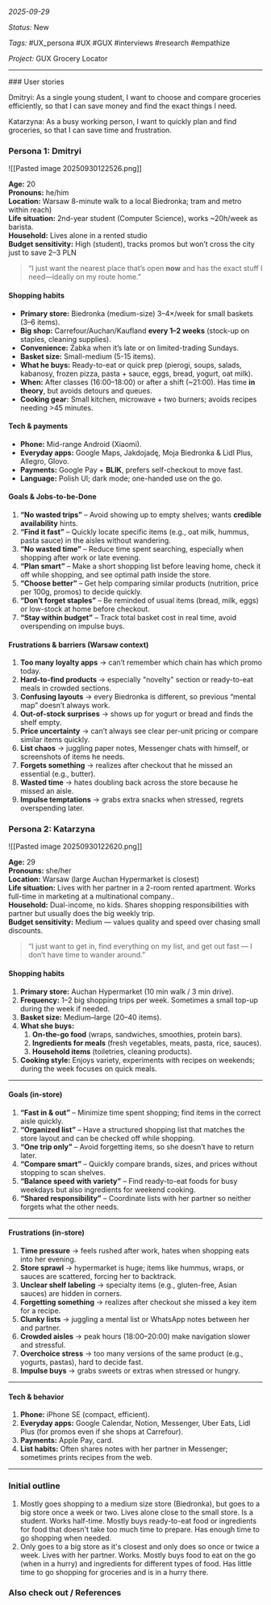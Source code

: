 *2025-09-29*

*Status:* New

*Tags:* #UX_persona #UX #GUX #interviews #research #empathize 

*Project:* GUX Grocery Locator

<hr>
### User stories

Dmitryi: As a single young student, I want to choose and compare groceries efficiently, so that I can save money and find the exact things I need.

Katarzyna: As a busy working person, I want to quickly plan and find groceries, so that I can save time and frustration.

### Persona 1: Dmitryi

![[Pasted image 20250930122526.png]]

**Age:** 20  
**Pronouns:** he/him  
**Location:** Warsaw 8-minute walk to a local Biedronka; tram and metro within reach)  
**Life situation:** 2nd-year student (Computer Science), works ~20h/week as barista.  
**Household:** Lives alone in a rented studio  
**Budget sensitivity:** High (student), tracks promos but won’t cross the city just to save 2–3 PLN

> “I just want the nearest place that’s open **now** and has the exact stuff I need—ideally on my route home.”

#### Shopping habits

- **Primary store:** Biedronka (medium-size) 3–4×/week for small baskets (3–6 items).
- **Big shop:** Carrefour/Auchan/Kaufland **every 1–2 weeks** (stock-up on staples, cleaning supplies).
- **Convenience:** Żabka when it’s late or on limited-trading Sundays.
- **Basket size:** Small-medium (5-15 items).
- **What he buys:** Ready-to-eat or quick prep (pierogi, soups, salads, kabanosy, frozen pizza, pasta + sauce, eggs, bread, yogurt, oat milk).
- **When:** After classes (16:00–18:00) or after a shift (~21:00). Has time **in theory**, but avoids detours and queues.
- **Cooking gear:** Small kitchen, microwave + two burners; avoids recipes needing >45 minutes.
#### Tech & payments

- **Phone:** Mid-range Android (Xiaomi).
- **Everyday apps:** Google Maps, Jakdojadę, Moja Biedronka & Lidl Plus, Allegro, Glovo.
- **Payments:** Google Pay + **BLIK**, prefers self-checkout to move fast.
- **Language:** Polish UI; dark mode; one-handed use on the go.

#### Goals & Jobs-to-be-Done

1. **“No wasted trips”** – Avoid showing up to empty shelves; wants **credible availability** hints.
2. **“Find it fast”** – Quickly locate specific items (e.g., oat milk, hummus, pasta sauce) in the aisles without wandering.
3. **“No wasted time”** – Reduce time spent searching, especially when shopping after work or late evening.
4. **“Plan smart”** – Make a short shopping list before leaving home, check it off while shopping, and see optimal path inside the store.
5. **“Choose better”** – Get help comparing similar products (nutrition, price per 100g, promos) to decide quickly.
6. **“Don’t forget staples”** – Be reminded of usual items (bread, milk, eggs) or low-stock at home before checkout.
7. **“Stay within budget”** – Track total basket cost in real time, avoid overspending on impulse buys.
#### Frustrations & barriers (Warsaw context)

1. **Too many loyalty apps** → can’t remember which chain has which promo today.
2. **Hard-to-find products** → especially "novelty" section or ready-to-eat meals in crowded sections.
3. **Confusing layouts** → every Biedronka is different, so previous “mental map” doesn’t always work. 
4. **Out-of-stock surprises** → shows up for yogurt or bread and finds the shelf empty.
5. **Price uncertainty** → can’t always see clear per-unit pricing or compare similar items quickly.
6. **List chaos** → juggling paper notes, Messenger chats with himself, or screenshots of items he needs.
7. **Forgets something** → realizes after checkout that he missed an essential (e.g., butter).
8. **Wasted time** → hates doubling back across the store because he missed an aisle.
9. **Impulse temptations** → grabs extra snacks when stressed, regrets overspending later.

### Persona 2: Katarzyna 

![[Pasted image 20250930122620.png]]


**Age:** 29  
**Pronouns:** she/her  
**Location:** Warsaw (large Auchan Hypermarket is closest)  
**Life situation:** Lives with her partner in a 2-room rented apartment. Works full-time in marketing at a multinational company..  
**Household:** Dual-income, no kids. Shares shopping responsibilities with partner but usually does the big weekly trip.  
**Budget sensitivity:** Medium — values quality and speed over chasing small discounts.

> “I just want to get in, find everything on my list, and get out fast — I don’t have time to wander around.”


#### Shopping habits

1. **Primary store:** Auchan Hypermarket (10 min walk / 3 min drive).
2. **Frequency:** 1–2 big shopping trips per week. Sometimes a small top-up during the week if needed.
3. **Basket size:** Medium–large (20–40 items).
4. **What she buys:**
    1. **On-the-go food** (wraps, sandwiches, smoothies, protein bars).
    2. **Ingredients for meals** (fresh vegetables, meats, pasta, rice, sauces).
    3. **Household items** (toiletries, cleaning products).
5. **Cooking style:** Enjoys variety, experiments with recipes on weekends; during the week focuses on quick meals.

---

#### Goals (in-store)

1. **“Fast in & out”** – Minimize time spent shopping; find items in the correct aisle quickly.
2. **“Organized list”** – Have a structured shopping list that matches the store layout and can be checked off while shopping.
3. **“One trip only”** – Avoid forgetting items, so she doesn’t have to return later.
4. **“Compare smart”** – Quickly compare brands, sizes, and prices without stopping to scan shelves.
5. **“Balance speed with variety”** – Find ready-to-eat foods for busy weekdays but also ingredients for weekend cooking.
6. **“Shared responsibility”** – Coordinate lists with her partner so neither forgets what the other needs.

---

#### Frustrations (in-store)

1. **Time pressure** → feels rushed after work, hates when shopping eats into her evening.
2. **Store sprawl** → hypermarket is huge; items like hummus, wraps, or sauces are scattered, forcing her to backtrack.
3. **Unclear shelf labeling** → specialty items (e.g., gluten-free, Asian sauces) are hidden in corners.
4. **Forgetting something** → realizes after checkout she missed a key item for a recipe.
5. **Clunky lists** → juggling a mental list or WhatsApp notes between her and partner.
6. **Crowded aisles** → peak hours (18:00–20:00) make navigation slower and stressful.
7. **Overchoice stress** → too many versions of the same product (e.g., yogurts, pastas), hard to decide fast.
8. **Impulse buys** → grabs sweets or extras when stressed or hungry.

---

#### Tech & behavior

1. **Phone:** iPhone SE (compact, efficient).
2. **Everyday apps:** Google Calendar, Notion, Messenger, Uber Eats, Lidl Plus (for promos even if she shops at Carrefour).
3. **Payments:** Apple Pay, card.
4. **List habits:** Often shares notes with her partner in Messenger; sometimes prints recipes from the web.

---

### Initial outline

1. Mostly goes shopping to a medium size store (Biedronka), but goes to a big store once a week or two. Lives alone close to the small store. Is a student. Works half-time. Mostly buys ready-to-eat food or ingredients for food that doesn't take too much time to prepare. Has enough time to go shopping when needed. 
2. Only goes to a big store as it's closest and only does so once or twice a week. Lives with her partner. Works. Mostly buys food to eat on the go (when in a hurry) and ingredients for different types of food. Has little time to go shopping for groceries and is in a hurry there.

### Also check out / References